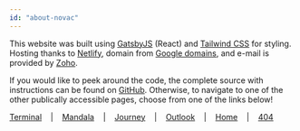 ```yaml
---
id: "about-novac"
---
```


This website was built using [GatsbyJS](https://www.gatsbyjs.org/) (React) and [Tailwind CSS](https://tailwindcss.com/) for styling. Hosting thanks to [Netlify](https://www.netlify.com/), domain from [Google domains](https://domains.google.com/), and e-mail is provided by [Zoho](https://www.zoho.com/).

If you would like to peek around the code, the complete source with instructions can be found on [GitHub](https://github.com/Novatorem/Website). Otherwise, to navigate to one of the other publically accessible pages, choose from one of the links below!

[Terminal](https://novac.dev/x/intro)‌‌ ‌‌ ‌‌ ‌‌ |‌‌ ‌‌ ‌‌ ‌‌ [Mandala](https://novac.dev/x/mandala)‌‌ ‌‌ ‌‌ ‌‌ |‌‌ ‌‌ ‌‌ ‌‌ [Journey](https://novac.dev/x/journey)‌‌ ‌‌ ‌‌ ‌‌ |‌‌ ‌‌ ‌‌ ‌‌ [Outlook](https://novac.dev/x/outlook)‌‌ ‌‌ ‌‌ ‌‌ |‌‌ ‌‌ ‌‌ ‌‌ [Home](https://novac.dev/x/home) ‌‌ ‌‌ ‌‌ |‌‌ ‌‌ ‌‌ ‌‌  [404](https://novac.dev/404)‌‌